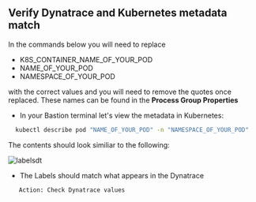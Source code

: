## Verify Dynatrace and Kubernetes metadata match

In the commands below you will need to replace 

- K8S\_CONTAINER\_NAME\_OF\_YOUR\_POD
- NAME\_OF\_YOUR\_POD
- NAMESPACE\_OF\_YOUR\_POD

with the correct values and you will need to remove the quotes once replaced.
These names can be found in the **Process Group Properties**

- In your Bastion terminal let's view the metadata in Kubernetes:

 ```bash
   kubectl describe pod "NAME_OF_YOUR_POD" -n "NAMESPACE_OF_YOUR_POD"
   ```
The contents should look similiar to the following:

![labelsdt](../../assets/images/labelsdt.png)

- The Labels should match what appears in the Dynatrace

```bash
   Action: Check Dynatrace values
   ```